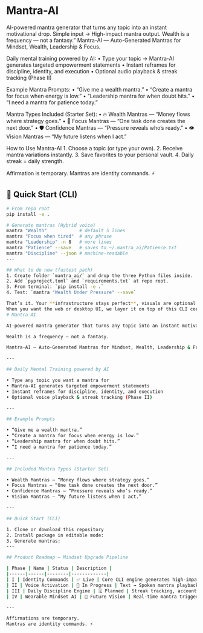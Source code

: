 # Mantra-AI
AI-powered mantra generator that turns any topic into an instant motivational drop. Simple input → High-impact mantra output.
Wealth is a frequency — not a fantasy.”
Mantra-AI — Auto-Generated Mantras for Mindset, Wealth, Leadership & Focus.

Daily mental training powered by AI:
	•	Type your topic → Mantra-AI generates targeted empowerment statements
	•	Instant reframes for discipline, identity, and execution
	•	Optional audio playback & streak tracking (Phase II)

Example Mantra Prompts:
	•	“Give me a wealth mantra.”
	•	“Create a mantra for focus when energy is low.”
	•	“Leadership mantra for when doubt hits.”
	•	“I need a mantra for patience today.”

Mantra Types Included (Starter Set):
	•	🔥 Wealth Mantras — “Money flows where strategy goes.”
	•	🧠 Focus Mantras — “One task done creates the next door.”
	•	🛡️ Confidence Mantras — “Pressure reveals who’s ready.”
	•	👁️ Vision Mantras — “My future listens when I act.”

How to Use Mantra-AI
	1.	Choose a topic (or type your own).
	2.	Receive mantra variations instantly.
	3.	Save favorites to your personal vault.
	4.	Daily streak = daily strength.

Affirmation is temporary.
Mantras are identity commands. ⚡
## 🚀 Quick Start (CLI)

```bash
# From repo root
pip install -e .

# Generate mantras (Hybrid voice)
mantra "Wealth"            # default 5 lines
mantra "Focus when tired"  # any phrase
mantra "Leadership" -n 8   # more lines
mantra "Patience" --save   # saves to ~/.mantra_ai/Patience.txt
mantra "Discipline" --json # machine-readable
---

## What to do now (fastest path)
1. Create folder `mantra_ai/` and drop the three Python files inside.
2. Add `pyproject.toml` and `requirements.txt` at repo root.
3. From terminal: `pip install -e .`
4. Test: `mantra "Wealth Under Pressure" --save`

That’s it. Your **infrastructure stays perfect**, visuals are optional.  
When you want the web or desktop UI, we layer it on top of this CLI core without changing the behavior.
# Mantra-AI

AI-powered mantra generator that turns any topic into an instant motivational drop. Simple input → High-impact mantra output.

Wealth is a frequency — not a fantasy.

Mantra-AI — Auto-Generated Mantras for Mindset, Wealth, Leadership & Focus.

---

## Daily Mental Training powered by AI

• Type any topic you want a mantra for  
• Mantra-AI generates targeted empowerment statements  
• Instant reframes for discipline, identity, and execution  
• Optional voice playback & streak tracking (Phase II)

---

## Example Prompts

• “Give me a wealth mantra.”  
• “Create a mantra for focus when energy is low.”  
• “Leadership mantra for when doubt hits.”  
• “I need a mantra for patience today.”

---

## Included Mantra Types (Starter Set)

• Wealth Mantras — “Money flows where strategy goes.”  
• Focus Mantras — “One task done creates the next door.”  
• Confidence Mantras — “Pressure reveals who’s ready.”  
• Vision Mantras — “My future listens when I act.”

---

## Quick Start (CLI)

1. Clone or download this repository  
2. Install package in editable mode:
3. Generate mantras:
---

## Product Roadmap — Mindset Upgrade Pipeline

| Phase | Name | Status | Description |
|------|------|--------|-------------|
| I | Identity Commands | ✅ Live | Core CLI engine generates high-impact mantras instantly. |
| II | Voice Activation | 🔄 In Progress | Text → Spoken mantra playback with emotion variations. |
| III | Daily Discipline Engine | 🗓️ Planned | Streak tracking, accountability challenges & personal vault. |
| IV | Wearable Mindset AI | 🚀 Future Vision | Real-time mantra triggers via companion app & wearable sync. |

---

Affirmations are temporary.  
Mantras are identity commands. ⚡
